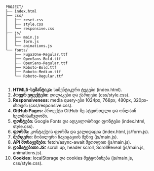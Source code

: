 
```

PROJECT/
├── index.html
├── css/
│   ├── reset.css
│   ├── style.css
│   └── responsive.css
├── js/
│   ├── main.js
│   ├── form.js
│   └── animations.js
└── fonts/
    ├── FugazOne-Regular.ttf 
    ├── OpenSans-Bold.ttf 
    ├── OpenSans-Regular.ttf 
    ├── Roboto-Bold.ttf
    ├── Roboto-Medium.ttf
    └── Roboto-Regular.ttf


```


1. **HTML5-სემანტიკა:** სიმენტიკური ტეგები (index.html).  
2. **ჰოვერ ეფექტები:** ღილაკები და ქარდები (css/style.css).  
3. **Responsiveness:** media query-ები 1024px, 768px, 480px, 320px-ისთვის (css/responsive.css).  
4. **GitHub Pages:** პროექტი GitHub-ზე ატვირთული და ონლაინ ხელმისაწვდომი.  
5. **ფონტები:** Google Fonts და ადგილობრივი ფონტები (index.html, style.css).  
6. **ფორმა:** კონტაქტის ფორმა და ვალიდაცია (index.html, js/form.js).  
7. **ბურგერი:** მობილური ნავიგაციის მენიუ (js/main.js).  
8. **API მონაცემები:** fetch/async-await მეთოდით (js/main.js).  
9. **დამატებითი JS:** scroll up, header scroll, ScrollReveal (js/main.js, animations.js).  
10. **Cookies:** localStorage და cookies შეტყობინება (js/main.js, css/style.css).


